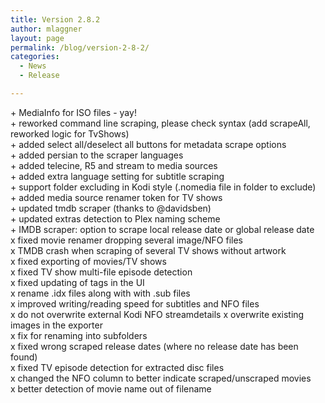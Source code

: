 ```yaml
---
title: Version 2.8.2
author: mlaggner
layout: page
permalink: /blog/version-2-8-2/
categories:
  - News
  - Release

---
```

\+ MediaInfo for ISO files - yay!  
\+ reworked command line scraping, please check syntax (add scrapeAll, reworked logic for TvShows)  
\+ added select all/deselect all buttons for metadata scrape options  
\+ added persian to the scraper languages  
\+ added telecine, R5 and stream to media sources  
\+ added extra language setting for subtitle scraping  
\+ support folder excluding in Kodi style (.nomedia file in folder to exclude)  
\+ added media source renamer token for TV shows  
\+ updated tmdb scraper (thanks to @davidsben)  
\+ updated extras detection to Plex naming scheme  
\+ IMDB scraper: option to scrape local release date or global release date  
x fixed movie renamer dropping several image/NFO files  
x TMDB crash when scraping of several TV shows without artwork  
x fixed exporting of movies/TV shows  
x fixed TV show multi-file episode detection  
x fixed updating of tags in the UI  
x rename .idx files along with with .sub files  
x improved writing/reading speed for subtitles and NFO files  
x do not overwrite external Kodi NFO streamdetails
x overwrite existing images in the exporter  
x fix for renaming into subfolders  
x fixed wrong scraped release dates (where no release date has been found)  
x fixed TV episode detection for extracted disc files  
x changed the NFO column to better indicate scraped/unscraped movies  
x better detection of movie name out of filename  
